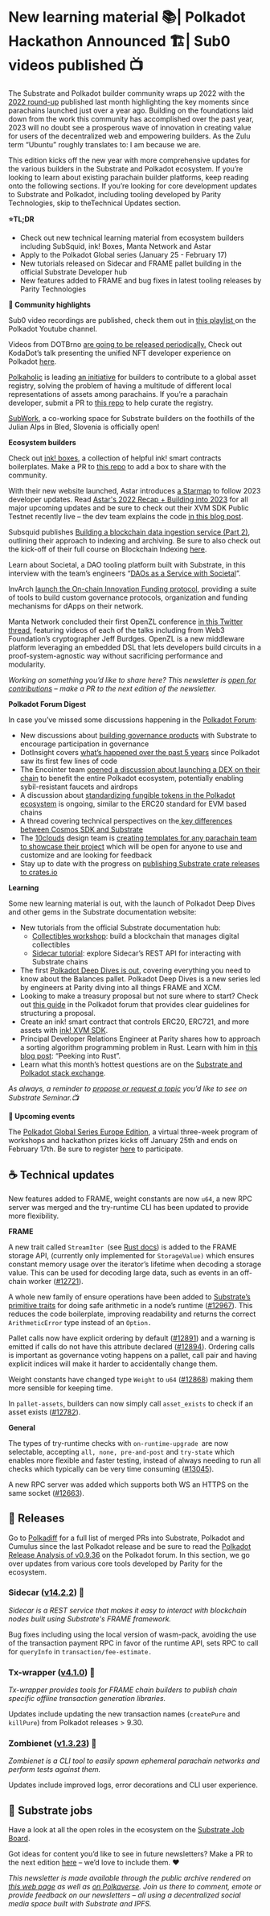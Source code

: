 # New learning material 📚| Polkadot Hackathon Announced 🏗️| Sub0 videos published 📺

The Substrate and Polkadot builder community wraps up 2022 with the [2022 round-up](https://polkadot.network/blog/polkadot-2022-roundup/) published last month highlighting the key moments since parachains launched just over a year ago. Building on the foundations laid down from the work this community has accomplished over the past year, 2023 will no doubt see a prosperous wave of innovation in creating value for users of the decentralized web and empowering builders. As the Zulu term “Ubuntu” roughly translates to: I am because we are.

This edition kicks off the new year with more comprehensive updates for the various builders in the Substrate and Polkadot ecosystem. If you’re looking to learn about existing parachain builder platforms, keep reading onto the following sections. If you’re looking for core development updates to Substrate and Polkadot, including tooling developed by Parity Technologies, skip to theTechnical Updates section. 

**⭐TL;DR**

* Check out new technical learning material from ecosystem builders including SubSquid, ink! Boxes, Manta Network and Astar
* Apply to the Polkadot Global series (January 25 - February 17)
* New tutorials released on Sidecar and FRAME pallet building in the official Substrate Developer hub 
* New features added to FRAME and bug fixes in latest tooling releases by Parity Technologies

**🔦 Community highlights**

Sub0 video recordings are published, check them out in [this playlist ](https://www.youtube.com/playlist?list=PLOyWqupZ-WGvywLqJDsMIYdCn8QEa2ShQ)on the Polkadot Youtube channel.

Videos from DOTBrno [are going to be released periodically.](https://twitter.com/DotsamaPrague/status/1612089350434557952) Check out KodaDot’s talk presenting the unified NFT developer experience on Polkadot [here](https://www.youtube.com/watch?v=zfIn94h_twU).

[Polkaholic](https://polkaholic.io/) is leading [an initiative](https://forum.polkadot.network/t/xcm-global-asset-registry-gar-call-for-contributors/1470) for builders to contribute to a global asset registry, solving the problem of having a multitude of different local representations of assets among parachains. If you’re a parachain developer, submit a PR to [this repo](https://github.com/colorfulnotion/xcm-global-registry) to help curate the registry. 

[SubWork](https://subwork.xyz/), a co-working space for Substrate builders on the foothills of the Julian Alps in Bled, Slovenia is officially open!

**Ecosystem builders**

Check out [ink! boxes](https://ink-boxes.netlify.app/), a collection of helpful ink! smart contracts boilerplates. Make a PR to [this repo](https://github.com/avirajkhare00/ink-boxes) to add a box to share with the community.

With their new website launched, Astar introduces [a Starmap](https://astar.network/starmap/) to follow 2023 developer updates. Read [Astar's 2022 Recap + Building into 2023](https://medium.com/astar-network/welcome-to-the-future-f69f1324af1c) for all major upcoming updates and be sure to check out their XVM SDK Public Testnet recently live – the dev team explains the code [in this blog post](https://medium.com/astar-network/cross-virtual-machine-creating-a-portal-to-the-future-of-smart-contracts-a96c6d2f79b8).

Subsquid publishes [Building a blockchain data ingestion service (Part 2)](https://medium.com/subsquid/building-a-blockchain-data-ingestion-service-part2-7ae11c99e2cd), outlining their approach to indexing and archiving. Be sure to also check out the kick-off of their full course on Blockchain Indexing [here](https://medium.com/subsquid/blockchain-data-indexing-a-full-course-lesson-1-cc0356528a57).

Learn about Societal, a DAO tooling platform built with Substrate, in this interview with the team’s engineers “[DAOs as a Service with Societal](https://www.youtube.com/watch?v=QIxpE3XWj00)”.

InvArch [launch the On-chain Innovation Funding protocol](https://twitter.com/invarchnetwork/status/1609277275891191811), providing a suite of tools to build custom governance protocols, organization and funding mechanisms for dApps on their network.

Manta Network concluded their first OpenZL conference [in this Twitter thread](https://twitter.com/mantanetwork/status/1608219992285233152), featuring videos of each of the talks including from Web3 Foundation’s cryptographer Jeff Burdges. OpenZL is a new middleware platform leveraging an embedded DSL that lets developers build circuits in a proof-system-agnostic way without sacrificing performance and modularity.

_Working on something you’d like to share here? This newsletter is [open for contributions](https://github.com/substrate-developer-hub/newsletter#-prs-for-next-issue-are-now-being-accepted) – make a PR to the next edition of the newsletter._

**Polkadot Forum Digest**

In case you’ve missed some discussions happening in the [Polkadot Forum](https://forum.polkadot.network/): 

* New discussions about [building governance products](https://forum.polkadot.network/t/a-better-treasury-system/291/26) with Substrate to encourage participation in governance 
* DotInsight covers [what’s happened over the past 5 years](https://forum.polkadot.network/t/polkadot-5-year-look-back/1625) since Polkadot saw its first few lines of code
* The Encointer team [opened a discussion about launching a DEX on their chain](https://forum.polkadot.network/t/a-dex-on-encointer-to-boost-onboarding-and-inclusivity-of-the-entire-web3-space/1401) to benefit the entire Polkadot ecosystem, potentially enabling sybil-resistant faucets and airdrops 
* A discussion about [standardizing fungible tokens in the Polkadot ecosystem](https://forum.polkadot.network/t/erc-20-like-standard-for-polkadot/1556/1) is ongoing, similar to the ERC20 standard for EVM based chains 
* A thread covering technical perspectives on the[ key differences between Cosmos SDK and Substrate](https://forum.polkadot.network/t/what-are-some-differences-between-substrate-and-cosmos-sdk/1354)
* The [10clouds](https://10clouds.com/) design team is [creating templates for any parachain team to showcase their project](https://forum.polkadot.network/t/templates-for-crowdloan-projects/1457) which will be open for anyone to use and customize and are looking for feedback
* Stay up to date with the progress on [publishing Substrate crate releases to crates.io](https://forum.polkadot.network/t/publish-substrate-to-crates-io/949/11)

**Learning**

Some new learning material is out, with the launch of Polkadot Deep Dives and other gems in the Substrate documentation website:

* New tutorials from the official Substrate documentation hub:
    * [Collectibles workshop](https://docs.substrate.io/tutorials/collectibles-workshop/00-intro-runtime-pallets/): build a blockchain that manages digital collectibles
    * [Sidecar tutorial](https://docs.substrate.io/tutorials/integrate-with-tools/explore-sidecar-endpoints/): explore Sidecar’s REST API for interacting with Substrate chains
* The first [Polkadot Deep Dives is out](https://www.youtube.com/watch?v=_FwqB4FwWXk), covering everything you need to know about the Balances pallet. Polkadot Deep Dives is a new series led by engineers at Parity diving into all things FRAME and XCM.
* Looking to make a treasury proposal but not sure where to start? Check out [this guide](https://forum.polkadot.network/t/order-out-of-chaos-a-guide-to-opengov-treasury-proposals/1618/1) in the Polkadot forum that provides clear guidelines for structuring a proposal.
* Create an ink! smart contract that controls ERC20, ERC721, and more assets with [ink! XVM SDK](https://github.com/AstarNetwork/ink-xvm-sdk).
* Principal Developer Relations Engineer at Parity shares how to approach a sorting algorithm programming problem in Rust. Learn with him in [this blog post](https://wyhaines.io/peeking-into-rust): “Peeking into Rust”.
* Learn what this month’s hottest questions are on the [Substrate and Polkadot stack exchange](https://substrate.stackexchange.com/?tab=month).

_As always, a reminder to [propose or request a topic](https://github.com/substrate-developer-hub/substrate-seminar/issues/new/choose) you’d like to see on Substrate Seminar.📺_

**📆 Upcoming events**

The [Polkadot Global Series Europe Edition](https://www.polkadotglobalseries.com/), a virtual three-week program of workshops and hackathon prizes kicks off January 25th and ends on February 17th. Be sure to register [here](https://angelhack.typeform.com/polkadotEU) to participate.

## **☕️ Technical updates**

New features added to FRAME, weight constants are now `u64`, a new RPC server was merged and the try-runtime CLI has been updated to provide more flexibility. 

**FRAME**

A new trait called `StreamIter `(see [Rust docs](https://paritytech.github.io/substrate/master/frame_support/storage/trait.StorageStreamIter.html)) is added to the FRAME storage API, (currently only implemented for `StorageValue)` which ensures constant memory usage over the iterator’s lifetime when decoding a storage value. This can be used for decoding large data, such as events in an off-chain worker ([#12721](https://github.com/paritytech/substrate/pull/12721)).

A whole new family of ensure operations have been added to [Substrate’s primitive traits](https://paritytech.github.io/substrate/master/sp_arithmetic/traits/index.html) for doing safe arithmetic in a node’s runtime ([#12967](https://github.com/paritytech/substrate/pull/12967)). This reduces the code boilerplate, improving readability and returns the correct `ArithmeticError` type instead of an `Option.`

Pallet calls now have explicit ordering by default ([#12891](https://github.com/paritytech/substrate/pull/12891)) and a warning is emitted if calls do not have this attribute declared ([#12894](https://github.com/paritytech/substrate/pull/12894)). Ordering calls is important as governance voting happens on a pallet, call pair and having explicit indices will make it harder to accidentally change them.

Weight constants have changed type `Weight` to `u64` ([#12868](https://github.com/paritytech/substrate/pull/12868)) making them more sensible for keeping time.

In `pallet-assets`, builders can now simply call `asset_exists` to check if an asset exists ([#12782](https://github.com/paritytech/substrate/pull/12782)). 

**General**

The types of try-runtime checks with `on-runtime-upgrade `are now selectable, accepting `all, none, pre-and-post` and `try-state` which enables more flexible and faster testing, instead of always needing to run all checks which typically can be very time consuming ([#13045](https://github.com/paritytech/substrate/pull/13045)).

A new RPC server was added which supports both WS an HTTPS on the same socket ([#12663](https://github.com/paritytech/substrate/pull/12663)). 

## **👀 Releases**

Go to [Polkadiff](https://polkadiff.parity.io/) for a full list of merged PRs into Substrate, Polkadot and Cumulus since the last Polkadot release and be sure to read the [Polkadot Release Analysis of v0.9.36](https://forum.polkadot.network/t/polkadot-release-analysis-v0-9-36/1529) on the Polkadot forum. In this section, we go over updates from various core tools developed by Parity for the ecosystem. 

### **Sidecar ([v14.2.2](https://github.com/paritytech/substrate-api-sidecar/releases/tag/v14.2.2)) 🚗**

_Sidecar is a REST service that makes it easy to interact with blockchain nodes built using Substrate's FRAME framework._

Bug fixes including using the local version of wasm-pack, avoiding the use of the transaction payment RPC in favor of the runtime API, sets RPC to call for `queryInfo` in `transaction/fee-estimate.`

### **Tx-wrapper ([v4.1.0](https://github.com/paritytech/txwrapper-core/releases/tag/v4.1.0)) 🍬**

_Tx-wrapper provides tools for FRAME chain builders to publish chain specific offline transaction generation libraries._

Updates include updating the new transaction names (`createPure` and `killPure`) from Polkadot releases > 9.30.

### **Zombienet ([v1.3.23](https://github.com/paritytech/zombienet/releases/tag/v1.3.23)) 🧟**

_Zombienet is a CLI tool to easily spawn ephemeral parachain networks and perform tests against them._

Updates include improved logs, error decorations and CLI user experience.

## **📰 Substrate jobs**

Have a look at all the open roles in the ecosystem on the [Substrate Job Board](https://careers.substrate.io/jobs).

Got ideas for content you’d like to see in future newsletters? Make a PR to the next edition [here](https://github.com/substrate-developer-hub/newsletter/pulls) – we’d love to include them. ❤️

_This newsletter is made available through the public archive rendered on [this web page](https://substrate-developer-hub.github.io/newsletter/) as well as [on Polkaverse](https://polkaverse.com/10647). Join us there to comment, emote or provide feedback on our newsletters – all using a decentralized social media space built with Substrate and IPFS._
